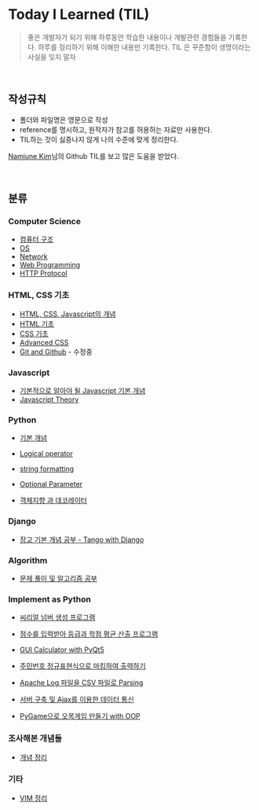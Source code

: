 # Today I Learned (TIL)

> 좋은 개발자가 되기 위해 하루동안 학습한 내용이나 개발관련 경험들을 기록한다.
> 하루를 정리하기 위해 이해한 내용만 기록한다.
> TIL 은 꾸준함이 생명이라는 사실을 잊지 말자

<br>

## 작성규칙

- 폴더와 파일명은 영문으로 작성
- reference를 명시하고, 원작자가 참고를 허용하는 자료만 사용한다.
- TIL하는 것이 싫증나지 않게 나의 수준에 맞게 정리한다.

[Namjune Kim](https://github.com/namjunemy)님의 Github TIL를 보고 많은 도움을 받았다.

<br>

## 분류

### Computer Science

- [컴퓨터 구조](https://github.com/kdh92417/TIL/blob/master/cs/computer_structure.md)
- [OS](https://github.com/kdh92417/TIL/blob/master/cs/os.md)
- [Network](https://github.com/kdh92417/TIL/blob/master/cs/network.md)
- [Web Programming](https://github.com/kdh92417/TIL/blob/master/cs/web_programming.md)
- [HTTP Protocol](https://github.com/kdh92417/TIL/blob/master/cs/http_protocol.md)

### HTML, CSS 기초

- [HTML, CSS, Javascript의 개념](https://github.com/kdh92417/TIL/blob/master/basic/basic%20language%20of%20web.md)
- [HTML 기초](https://github.com/kdh92417/TIL/blob/master/basic/HTML%20Basic.md)
- [CSS 기초](https://github.com/kdh92417/TIL/blob/master/basic/CSS.md)
- [Advanced CSS](https://github.com/kdh92417/TIL/blob/master/basic/advanced_css.md)
- [Git and Github](https://github.com/kdh92417/TIL/blob/master/basic/git_and_github.md) - 수정중

### Javascript

- [기본적으로 알아야 될 Javascript 기본 개념](https://github.com/kdh92417/TIL/blob/master/javascript/javascript_basic.md)
- [Javascript Theory](https://github.com/kdh92417/TIL/blob/master/javascript/javascript_theory.md)

### Python

- [기본 개념](https://github.com/kdh92417/TIL/blob/master/python/basic_theory_in_python.md)

- [Logical operator](https://github.com/kdh92417/TIL/blob/master/python/logical_operator.md)

- [string formatting](https://github.com/kdh92417/TIL/blob/master/python/string_formatting.md)

- [Optional Parameter](https://github.com/kdh92417/TIL/blob/master/python/optional_parameter.md)

- [객체지향 과 데코레이터](https://github.com/kdh92417/TIL/blob/master/python/dependency)

### Django

- [장고 기본 개념 공부 - Tango with Django](https://github.com/kdh92417/TIL/blob/master/django/tango_with_django.md)

### Algorithm

- [문제 풀이 및 알고리즘 공부](https://github.com/kdh92417/TIL/blob/master/algorithm/algorithm.md)

### Implement as Python

- [씨리얼 넘버 생성 프로그램](https://github.com/kdh92417/TIL/blob/master/algorithm/try_implementing_with_python/create_serial.py)
- [점수를 입력받아 등급과 학점 평균 산출 프로그램](https://github.com/kdh92417/TIL/blob/master/algorithm/try_implementing_with_python/grade_average_calculator.py)

- [GUI Calculator with PyQt5](https://github.com/kdh92417/TIL/blob/master/algorithm/try_implementing_with_python/calculator.py)

- [주민번호 정규표현식으로 마킹하여 출력하기](https://github.com/kdh92417/TIL/blob/master/algorithm/try_implementing_with_python/marking_number.py)

- [Apache Log 파일을 CSV 파일로 Parsing](https://github.com/kdh92417/TIL/blob/master/algorithm/try_implementing_with_python/parsing_log/parsing_apache_log.md)

- [서버 구축 및 Ajax를 이용한 데이터 통신](https://github.com/kdh92417/TIL/blob/master/algorithm/try_implementing_with_python/programmers/readme.md)

- [PyGame으로 오목게임 만들기 with OOP](https://github.com/kdh92417/TIL/blob/master/algorithm/try_implementing_with_python/omok)

### 조사해본 개념들

- [개념 정리](https://github.com/kdh92417/TIL/blob/master/data/unknown_theory.md)

### 기타

- [VIM 정리](https://github.com/kdh92417/TIL/blob/master/etc/vim.md)
